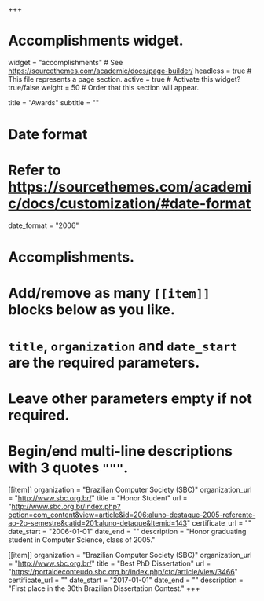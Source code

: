 +++
# Accomplishments widget.
widget = "accomplishments"  # See https://sourcethemes.com/academic/docs/page-builder/
headless = true  # This file represents a page section.
active = true  # Activate this widget? true/false
weight = 50  # Order that this section will appear.

title = "Awards"
subtitle = ""

# Date format
#   Refer to https://sourcethemes.com/academic/docs/customization/#date-format
date_format = "2006"

# Accomplishments.
#   Add/remove as many `[[item]]` blocks below as you like.
#   `title`, `organization` and `date_start` are the required parameters.
#   Leave other parameters empty if not required.
#   Begin/end multi-line descriptions with 3 quotes `"""`.

[[item]]
  organization = "Brazilian Computer Society (SBC)"
  organization_url = "http://www.sbc.org.br/"
  title = "Honor Student"
  url = "http://www.sbc.org.br/index.php?option=com_content&view=article&id=206:aluno-destaque-2005-referente-ao-2o-semestre&catid=201:aluno-detaque&Itemid=143"
  certificate_url = ""
  date_start = "2006-01-01"
  date_end = ""
  description = "Honor graduating student in Computer Science, class of 2005."

[[item]]
  organization = "Brazilian Computer Society (SBC)"
  organization_url = "http://www.sbc.org.br/"
  title = "Best PhD Dissertation"
  url = "https://portaldeconteudo.sbc.org.br/index.php/ctd/article/view/3466"
  certificate_url = ""
  date_start = "2017-01-01"
  date_end = ""
  description = "First place in the 30th Brazilian Dissertation Contest."
+++

